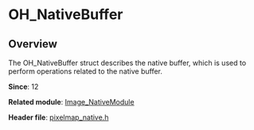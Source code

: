 # OH_NativeBuffer

## Overview

The OH_NativeBuffer struct describes the native buffer, which is used to perform operations related to the native buffer.

**Since**: 12

**Related module**: [Image_NativeModule](capi-image-nativemodule.md)

**Header file**: [pixelmap_native.h](capi-pixelmap-native-h.md)
